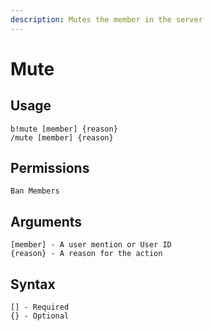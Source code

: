 ```yaml
---
description: Mutes the member in the server
---
```


# Mute

## Usage

```
b!mute [member] {reason}
/mute [member] {reason}
```

## **Permissions**

```
Ban Members 
```

## **Arguments**

```
[member] - A user mention or User ID
{reason} - A reason for the action
```

## Syntax

```
[] - Required
{} - Optional
```
